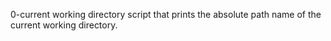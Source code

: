 0-current working directory script that prints the absolute path name of the current working directory.

